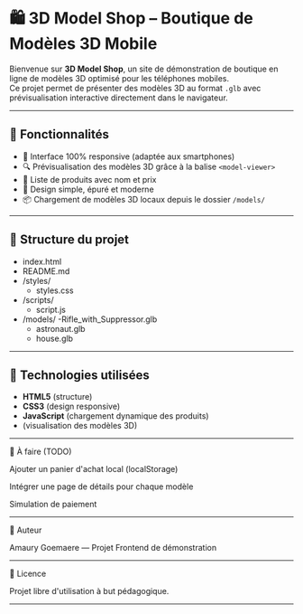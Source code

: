 # 🛍️ 3D Model Shop – Boutique de Modèles 3D Mobile

Bienvenue sur **3D Model Shop**, un site de démonstration de boutique en ligne de modèles 3D optimisé pour les téléphones mobiles.  
Ce projet permet de présenter des modèles 3D au format `.glb` avec prévisualisation interactive directement dans le navigateur.

---

## 🚀 Fonctionnalités

- 📱 Interface 100% responsive (adaptée aux smartphones)
- 🔍 Prévisualisation des modèles 3D grâce à la balise `<model-viewer>`
- 🛒 Liste de produits avec nom et prix
- 🎨 Design simple, épuré et moderne
- 📦 Chargement de modèles 3D locaux depuis le dossier `/models/`

---

## 📁 Structure du projet

- index.html
- README.md
- /styles/
  - styles.css
- /scripts/
  - script.js
- /models/
-Rifle_with_Suppressor.glb
  - astronaut.glb
  - house.glb

---

## 🧩 Technologies utilisées

- **HTML5** (structure)
- **CSS3** (design responsive)
- **JavaScript** (chargement dynamique des produits)
- **[<model-viewer>](https://modelviewer.dev/)** (visualisation des modèles 3D)


---

🎯 À faire (TODO)

Ajouter un panier d'achat local (localStorage)

Intégrer une page de détails pour chaque modèle

Simulation de paiement



---

👤 Auteur

Amaury Goemaere — Projet Frontend de démonstration


---

📝 Licence

Projet libre d'utilisation à but pédagogique.

---
